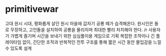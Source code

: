 # primitivewar
고대 원시 시대, 평화롭게 살던 원시 마을에 갑자기 공룡 떼가 습격해온다. 원시인은 돌로 무장하고, 고인돌을 설치하여 공룡을 물리치며 최대한 빨리 처치해야 한다. /r
사용자가 가볍게 즐기며 시간을 보내기 위한 심심풀이용 게임으로 기획
복잡한 조작이나 긴 플레이타임 없이, 간단한 조작과 반복적인 전투 구조를 통해 짧은 시간 동안 몰입감을 느낄 수 있도록 설계
